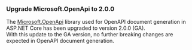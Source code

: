 ### Upgrade Microsoft.OpenApi to 2.0.0

The [Microsoft.OpenApi](https://www.nuget.org/packages/Microsoft.OpenApi/) library used for OpenAPI document generation in ASP.NET Core has been upgraded to version 2.0.0 (GA).  
With this update to the GA version, no further breaking changes are expected in OpenAPI document generation.
